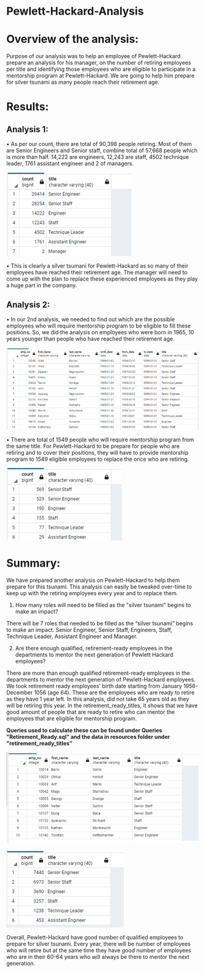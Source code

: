 # Pewlett-Hackard-Analysis

# Overview of the analysis: 
Purpose of our analysis was to help an employee of Pewlett-Hackard prepare an analysis for his manager, on the number of retiring employees per title and identifying those employees who are eligible to participate in a mentorship program at Pewlett-Hackard. We are going to help him prepare for silver tsunami as many people reach their retirement age.  

# Results: 
## Analysis 1: 
•	As per our count, there are total of 90,398 people retiring. Most of them are Senior Engineers and Senior staff, combine total of 57,668 people which is more than half. 14,222 are engineers, 12,243 are staff, 4502 technique leader, 1761 assistant engineer and 2 of managers. 

![ Pewlett-Hackard-Analysis]( https://github.com/Zainak94/Pewlett-Hackard-Analysis/blob/main/Queries/count_retiring_titles.PNG)

•	This is clearly a silver tsumani for Pewlett-Hackard as so many of their employees have reached their retirement age. The manager will need to come up with the plan to replace these experienced employees as they play a huge part in the company. 

## Analysis 2: 
•	In our 2nd analysis, we needed to find out which are the possible employees who will require mentorship program to be eligible to fill these positions. So, we did the analysis on employees who were born in 1965, 10 years younger than people who have reached their retirement age. 

![ Pewlett-Hackard-Analysis]( https://github.com/Zainak94/Pewlett-Hackard-Analysis/blob/main/Queries/mentorship_eligibility_program.PNG)


•	There are total of 1549 people who will require mentorship program from the same title. For Pewlett-Hackard to be prepare for people who are retiring and to cover their positions, they will have to provide mentorship program to 1549 eligible employees to replace the once who are retiring. 

![ Pewlett-Hackard-Analysis]( https://github.com/Zainak94/Pewlett-Hackard-Analysis/blob/main/Queries/mentorship_count.PNG)

# Summary: 

We have prepared another analysis on Pewlett-Hackard to help them prepare for this tsunami. This analysis can easily be tweaked over-time to keep up with the retiring employees every year and to replace them. 

1.	How many roles will need to be filled as the "silver tsunami" begins to make an impact?

There will be 7 roles that needed to be filled as the “silver tsunami” begins to make an impact. Senior Engineer, Senior Staff, Engineers, Staff, Technique Leader, Assistant Engineer and Manager. 

2. Are there enough qualified, retirement-ready employees in the departments to mentor the next generation of Pewlett Hackard employees?

There are more than enough qualified retirement-ready employees in the departments to mentor the next generation of Pewlett-Hackard employees. We took retirement ready employees’ birth date starting from January 1956- December 1056 (age 64). These are the employees who are ready to retire as they have 1 year left. In this analysis, did not take 65 years old as they will be retiring this year. In the retirement_ready_titles, it shows that we have good amount of people that are ready to retire who can mentor the employees that are eligible for mentorship program. 

**Queries used to calculate these can be found under Queries "Retirement_Ready.sql" and the data in resources folder under "retirement_ready_titles"** 

![ Pewlett-Hackard-Analysis]( https://github.com/Zainak94/Pewlett-Hackard-Analysis/blob/main/Queries/retirement_ready_unique.PNG)

![ Pewlett-Hackard-Analysis](https://github.com/Zainak94/Pewlett-Hackard-Analysis/blob/main/Queries/retirement_ready_titles.PNG)

Overall, Pewlett-Hackard have good number of qualified employees to prepare for silver tsunami. Every year, there will be number of employees who will retire but at the same time they have good number of employees who are in their 60-64 years who will always be there to mentor the next generation. 
